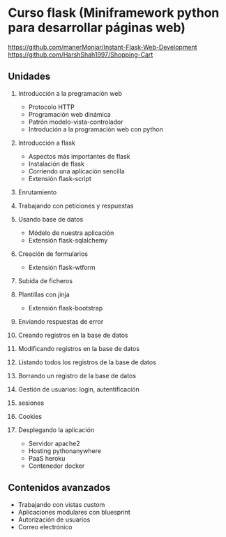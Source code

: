 # Curso flask (Miniframework python para desarrollar páginas web)

https://github.com/manerMoniar/Instant-Flask-Web-Development
https://github.com/HarshShah1997/Shopping-Cart

## Unidades

1. Introducción a la pregramación web

	* Protocolo HTTP
	* Programación web dinámica
	* Patrón modelo-vista-controlador
	* Introdución a la programación web con python

2. Introducción a flask

	* Aspectos más importantes de flask
	* Instalación de flask
	* Corriendo una aplicación sencilla
	* Extensión flask-script

3. Enrutamiento
4. Trabajando con peticiones y respuestas
5. Usando base de datos

	* Módelo de nuestra aplicación
	* Extensión flask-sqlalchemy

6. Creación de formularios

	* Extensión flask-wtform

7. Subida de ficheros
8. Plantillas con jinja

	* Extensión flask-bootstrap
9. Enviando respuestas de error
10. Creando registros en la base de datos
11. Modificando registros en la base de datos
12. Listando todos los registros de la base de datos
13. Borrando un registro de la base de datos
14. Gestión de usuarios: login, autentificación
15. sesiones
16. Cookies
17. Desplegando la aplicación

	* Servidor apache2
	* Hosting pythonanywhere
	* PaaS heroku
	* Contenedor docker


## Contenidos avanzados

* Trabajando con vistas custom
* Aplicaciones modulares con bluesprint
* Autorización de usuarios 
* Correo electrónico


